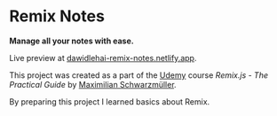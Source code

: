 # Remix Notes

**Manage all your notes with ease.**

Live preview at [dawidlehai-remix-notes.netlify.app](https://dawidlehai-remix-notes.netlify.app/).

This project was created as a part of the [Udemy](https://www.udemy.com/ 'Udemy') course _Remix.js - The Practical Guide_ by [Maximilian Schwarzmüller](https://twitter.com/maxedapps 'Maximilian Schwarzmüller on Twitter').

By preparing this project I learned basics about Remix.
